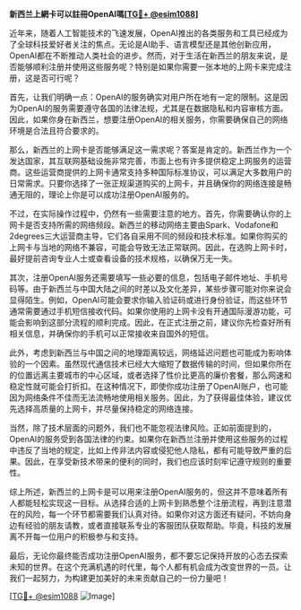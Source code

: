 **新西兰上網卡可以註冊OpenAI嗎[[TG💪+ @esim1088](https://t.me/s/esim1088)]**

近年来，随着人工智能技术的飞速发展，OpenAI推出的各类服务和工具已经成为了全球科技爱好者关注的焦点。无论是AI助手、语言模型还是其他创新应用，OpenAI都在不断推动人类社会的进步。然而，对于生活在新西兰的朋友来说，是否能够顺利注册并使用这些服务呢？特别是如果你需要一张本地的上网卡来完成注册，这是否可行呢？

首先，让我们明确一点：OpenAI的服务确实对用户所在地有一定的限制。这是因为OpenAI的服务需要遵守各国的法律法规，尤其是在数据隐私和内容审核方面。因此，如果你身在新西兰，想要注册OpenAI的相关服务，你需要确保自己的网络环境是合法且符合要求的。

那么，新西兰的上网卡是否能够满足这一需求呢？答案是肯定的。新西兰作为一个发达国家，其互联网基础设施非常完善，市面上也有许多提供稳定上网服务的运营商。这些运营商提供的上网卡通常支持多种国际标准协议，可以满足大多数用户的日常需求。只要你选择了一张正规渠道购买的上网卡，并且确保你的网络连接是畅通无阻的，理论上你是可以成功注册OpenAI服务的。

不过，在实际操作过程中，仍然有一些需要注意的地方。首先，你需要确认你的上网卡是否支持所需的网络频段。新西兰的移动网络主要由Spark、Vodafone和2degrees三大运营商主导，它们各自采用不同的频段和技术标准。如果你购买的上网卡与当地的网络不兼容，可能会导致无法正常联网。因此，在选购上网卡时，最好提前咨询专业人士或查看设备的技术规格，以确保万无一失。

其次，注册OpenAI服务还需要填写一些必要的信息，包括电子邮件地址、手机号码等。由于新西兰与中国大陆之间的时差以及文化差异，某些步骤可能对你来说会显得陌生。例如，OpenAI可能会要求你输入验证码或进行身份验证，而这些环节通常需要通过手机短信接收代码。如果你使用的上网卡没有开通国际漫游功能，可能会影响到这部分流程的顺利完成。因此，在正式注册之前，建议你先检查好所有相关信息，并确保你的手机可以正常接收来自国外的短信。

此外，考虑到新西兰与中国之间的地理距离较远，网络延迟问题也可能成为影响体验的一个因素。虽然现代通信技术已经大大缩短了数据传输的时间，但如果你所在的位置远离主要城市的中心区域，或者选择了性价比更高的廉价套餐，那么网速和稳定性就可能会打折扣。在这种情况下，即使你成功注册了OpenAI账户，也可能因为网络条件不佳而无法流畅地使用相关服务。因此，为了获得最佳体验，建议优先选择高质量的上网卡，并尽量保持稳定的网络连接。

当然，除了技术层面的问题外，我们也不能忽视法律风险。正如前面提到的，OpenAI的服务受到各国法律的约束。如果你在新西兰注册并使用这些服务的过程中违反了当地的规定，比如上传非法内容或侵犯他人隐私，都有可能导致严重的后果。因此，在享受新技术带来的便利的同时，我们也应该时刻牢记遵守规则的重要性。

综上所述，新西兰的上网卡是可以用来注册OpenAI服务的，但这并不意味着所有人都能轻松实现这一目标。从选择合适的上网卡到熟悉整个注册流程，再到注意潜在的风险，每一个环节都需要我们认真对待。如果你对这方面还有疑问，不妨向身边有经验的朋友请教，或者直接联系专业的客服团队获取帮助。毕竟，科技的发展离不开每一位用户的积极参与和支持。

最后，无论你最终能否成功注册OpenAI服务，都不要忘记保持开放的心态去探索未知的世界。在这个充满机遇的时代里，每个人都有机会成为改变世界的一员。让我们一起努力，为构建更加美好的未来贡献自己的一份力量吧！

[[TG💪+ @esim1088](https://t.me/s/esim1088) ![Image](https://i.postimg.cc/4NQfJmqS/Snipaste-2025-05-13-00-14-12.png)]